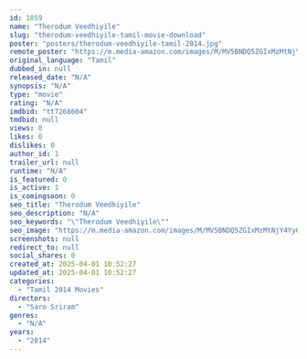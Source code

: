 ```yaml
---
id: 1859
name: "Therodum Veedhiyile"
slug: "therodum-veedhiyile-tamil-movie-download"
poster: "posters/therodum-veedhiyile-tamil-2014.jpg"
remote_poster: "https://m.media-amazon.com/images/M/MV5BNDQ5ZGIxMzMtNjY4Yy00NjVjLTlkNTEtY2MwY2ZkYjg0ZWU1XkEyXkFqcGdeQXVyMzcwMTE4NTE@._V1_SX300.jpg"
original_language: "Tamil"
dubbed_in: null
released_date: "N/A"
synopsis: "N/A"
type: "movie"
rating: "N/A"
imdbid: "tt7268604"
tmdbid: null
views: 0
likes: 0
dislikes: 0
author_id: 1
trailer_url: null
runtime: "N/A"
is_featured: 0
is_active: 1
is_comingsoon: 0
seo_title: "Therodum Veedhiyile"
seo_description: "N/A"
seo_keywords: "\"Therodum Veedhiyile\""
seo_image: "https://m.media-amazon.com/images/M/MV5BNDQ5ZGIxMzMtNjY4Yy00NjVjLTlkNTEtY2MwY2ZkYjg0ZWU1XkEyXkFqcGdeQXVyMzcwMTE4NTE@._V1_SX300.jpg"
screenshots: null
redirect_to: null
social_shares: 0
created_at: 2025-04-01 10:52:27
updated_at: 2025-04-01 10:52:27
categories:
  - "Tamil 2014 Movies"
directors:
  - "Saro Sriram"
genres:
  - "N/A"
years:
  - "2014"
---
```

